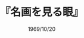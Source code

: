 ---
title: "『名画を見る眼』"
description: "現在、わが国では西洋美術の展覧会が相次いで催されており、西洋の名画に直接ふれる機会が多くなった。これらの作品をただ漫然と眺めるだけではなく、一歩進んで西洋絵画の本質について改めてよく理解したいとする要求に応えて執筆された、誰にもわかる西洋美術鑑賞の手引書。代表的名画十五点を選び、それぞれに懇切な解説を試みる。"
date: 1969/10/20
shorttitle: ""
authors: ['']
publishDate: ""
ENTRYTYPE: "基礎演習テキスト100"
series:
- 早稲田大学必修基礎演習テキスト100(2020年度)
tags: 
- 
category: 
- 
# publisher: "Self-Published"
image: 
pinned : true
draft: false
hideToc: false
enableToc: true
enableTocContent: false
copyright: "All rights reserved"
---